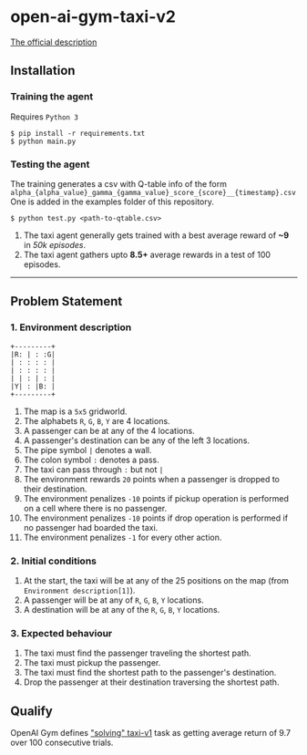 # open-ai-gym-taxi-v2

[The official description](https://gym.openai.com/envs/Taxi-v2/)

## Installation

### Training the agent

Requires `Python 3`
```
$ pip install -r requirements.txt
$ python main.py
```

### Testing the agent
The training generates a csv with Q-table info of the form `alpha_{alpha_value}_gamma_{gamma_value}_score_{score}__{timestamp}.csv` 
One is added in the examples folder of this repository.
```
$ python test.py <path-to-qtable.csv>
```

1. The taxi agent generally gets trained with a best average reward of **~9** in *50k episodes*.
2. The taxi agent gathers upto **8.5+** average rewards in a test of 100 episodes.

---

## Problem Statement
### 1. Environment description
```
+---------+
|R: | : :G|
| : : : : |
| : : : : |
| | : | : |
|Y| : |B: |
+---------+
```
1. The map is a `5x5` gridworld.
2. The alphabets `R`, `G`, `B`, `Y` are 4 locations.
3. A passenger can be at any of the 4 locations.
4. A passenger's destination can be any of the left 3 locations.
5. The pipe symbol `|` denotes a wall.
6. The colon symbol `:` denotes a pass.
7. The taxi can pass through `:` but not `|`
8. The environment rewards `20` points when a passenger is dropped to their destination.
9. The environment penalizes `-10` points if pickup operation is performed on a cell where there is no passenger.
10. The environment penalizes `-10` points if drop operation is performed if no passenger had boarded the taxi.
11. The environment penalizes `-1` for every other action.

### 2. Initial conditions
1. At the start, the taxi will be at any of the 25 positions on the map (from `Environment description[1]`).
2. A passenger will be at any of `R`, `G`, `B`, `Y` locations.
3. A destination will be at any of the `R`, `G`, `B`, `Y` locations.

### 3. Expected behaviour
1. The taxi must find the passenger traveling the shortest path.
2. The taxi must pickup the passenger.
3. The taxi must find the shortest path to the passenger's destination.
4. Drop the passenger at their destination traversing the shortest path.

## Qualify
OpenAI Gym defines ["solving" taxi-v1](https://gym.openai.com/envs/Taxi-v1/) task as getting average return of 9.7 over 100 consecutive trials.

